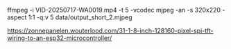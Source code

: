 ffmpeg -i VID-20250717-WA0019.mp4 -t 5 -vcodec mjpeg -an -s 320x220 -aspect 1:1 -q:v 5 data/output_short_2.mjpeg

https://zonnepanelen.wouterlood.com/31-1-8-inch-128160-pixel-spi-tft-wiring-to-an-esp32-microcontroller/
